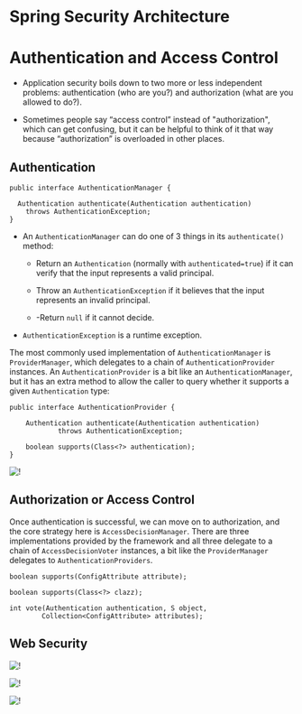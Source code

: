 # Spring Security Architecture

# Authentication and Access Control

- Application security boils down to two more or less independent problems: authentication (who are you?) and authorization (what are you allowed to do?).

- Sometimes people say “access control” instead of "authorization", which can get confusing, but it can be helpful to think of it that way because “authorization” is overloaded in other places.

## Authentication

```
public interface AuthenticationManager {

  Authentication authenticate(Authentication authentication)
    throws AuthenticationException;
}
```



- An `AuthenticationManager` can do one of 3 things in its `authenticate()` method:

  * Return an `Authentication` (normally with `authenticated=true`) if it can verify that the input represents a valid principal.

  * Throw an `AuthenticationException` if it believes that the input represents an invalid principal.

  * -Return `null` if it cannot decide.


- `AuthenticationException` is a runtime exception.


The most commonly used implementation of `AuthenticationManager` is `ProviderManager`, which delegates to a chain of `AuthenticationProvider` instances. An `AuthenticationProvider` is a bit like an `AuthenticationManager`, but it has an extra method to allow the caller to query whether it supports a given `Authentication` type:

```
public interface AuthenticationProvider {

	Authentication authenticate(Authentication authentication)
			throws AuthenticationException;

	boolean supports(Class<?> authentication);
}
```


![!](https://raw.githubusercontent.com/spring-guides/top-spring-security-architecture/main/images/authentication.png)



## Authorization or Access Control

Once authentication is successful, we can move on to authorization, and the core strategy here is `AccessDecisionManager`. There are three implementations provided by the framework and all three delegate to a chain of `AccessDecisionVoter` instances, a bit like the `ProviderManager` delegates to `AuthenticationProviders`.

```
boolean supports(ConfigAttribute attribute);

boolean supports(Class<?> clazz);

int vote(Authentication authentication, S object,
        Collection<ConfigAttribute> attributes);
```

## Web Security

![!](https://raw.githubusercontent.com/spring-guides/top-spring-security-architecture/main/images/filters.png)


![!](https://raw.githubusercontent.com/spring-guides/top-spring-security-architecture/main/images/security-filters.png)

![!](https://raw.githubusercontent.com/spring-guides/top-spring-security-architecture/main/images/security-filters-dispatch.png)